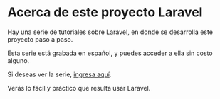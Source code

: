 # Acerca de este proyecto Laravel

Hay una serie de tutoriales sobre Laravel, en donde se desarrolla este proyecto paso a paso.

Esta serie está grabada en español, y puedes acceder a ella sin costo alguno.

Si deseas ver la serie, [ingresa aquí][laravel].

Verás lo fácil y práctico que resulta usar Laravel.

[laravel]: https://programacionymas.com/blog/aprende-laravel-sistema-gestion-incidencias/
